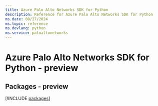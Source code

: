 ```yaml
---
title: Azure Palo Alto Networks SDK for Python
description: Reference for Azure Palo Alto Networks SDK for Python
ms.date: 08/27/2024
ms.topic: reference
ms.devlang: python
ms.service: paloaltonetworks
---
```

# Azure Palo Alto Networks SDK for Python - preview
## Packages - preview
[!INCLUDE [packages](palo-alto-networks-index.md)]